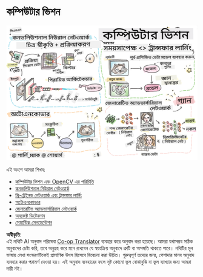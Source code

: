 <!--
CO_OP_TRANSLATOR_METADATA:
{
  "original_hash": "58a52f000089c1d8906a4daa4ab1169b",
  "translation_date": "2025-08-26T09:02:46+00:00",
  "source_file": "lessons/4-ComputerVision/README.md",
  "language_code": "bn"
}
-->
# কম্পিউটার ভিশন

![কম্পিউটার ভিশন বিষয়বস্তুর সারাংশ একটি ডুডলে](../../../../translated_images/ai-computervision.6506ebebac3fbf76cdb78989d7d3dfea87e88285c0feaade53aa7804a22b248f.bn.png)

এই অংশে আমরা শিখব:

* [কম্পিউটার ভিশন এবং OpenCV এর পরিচিতি](06-IntroCV/README.md)
* [কনভলিউশনাল নিউরাল নেটওয়ার্ক](07-ConvNets/README.md)
* [প্রি-ট্রেইনড নেটওয়ার্ক এবং ট্রান্সফার লার্নিং](08-TransferLearning/README.md) 
* [অটোএনকোডার](09-Autoencoders/README.md)
* [জেনারেটিভ অ্যাডভার্সারিয়াল নেটওয়ার্ক](10-GANs/README.md)
* [অবজেক্ট ডিটেকশন](11-ObjectDetection/README.md)
* [সেমান্টিক সেগমেন্টেশন](12-Segmentation/README.md)

**অস্বীকৃতি**:  
এই নথিটি AI অনুবাদ পরিষেবা [Co-op Translator](https://github.com/Azure/co-op-translator) ব্যবহার করে অনুবাদ করা হয়েছে। আমরা যথাসম্ভব সঠিক অনুবাদের চেষ্টা করি, তবে অনুগ্রহ করে মনে রাখবেন যে স্বয়ংক্রিয় অনুবাদে ত্রুটি বা অসঙ্গতি থাকতে পারে। নথিটির মূল ভাষায় লেখা সংস্করণটিকেই প্রামাণিক উৎস হিসেবে বিবেচনা করা উচিত। গুরুত্বপূর্ণ তথ্যের জন্য, পেশাদার মানব অনুবাদ ব্যবহার করার পরামর্শ দেওয়া হয়। এই অনুবাদ ব্যবহারের ফলে সৃষ্ট কোনো ভুল বোঝাবুঝি বা ভুল ব্যাখ্যার জন্য আমরা দায়ী নই।